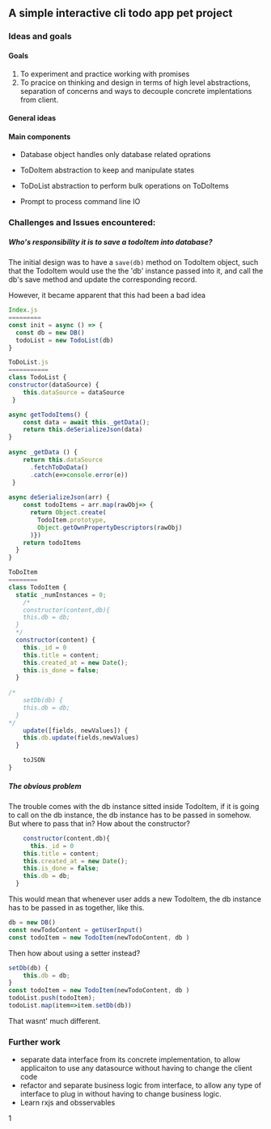 ## A simple interactive cli todo app pet project

### Ideas and goals

#### Goals

1. To experiment and practice working with promises
2. To pracice on thinking and design in terms of high level abstractions, separation of concerns and ways to decouple concrete implentations from client.



#### General ideas

#### Main components 

- Database object handles only database related oprations

- ToDoItem abstraction to keep and manipulate states

- ToDoList abstraction to perform bulk operations on ToDoItems

- Prompt to process command line IO

  

### Challenges and Issues encountered:

##### Who's responsibility it is to save a todoItem into database?

The initial design was to have a ```save(db)``` method on TodoItem object, such that the TodoItem would use the the 'db' instance passed into it, and call the db's save method and update the corresponding record.

However, it became apparent that this had been a bad idea

```javascript
Index.js
=========
const init = async () => {
  const db = new DB()
  todoList = new TodoList(db)
}

ToDoList.js
===========
class TodoList {
constructor(dataSource) {
    this.dataSource = dataSource
 }

async getTodoItems() {
    const data = await this._getData();
    return this.deSerializeJson(data)
}
  
async _getData () {
    return this.dataSource
      .fetchToDoData()
      .catch(e=>console.error(e))
 }
  
async deSerializeJson(arr) {
    const todoItems = arr.map(rawObj=> {
      return Object.create(
        TodoItem.prototype,
        Object.getOwnPropertyDescriptors(rawObj)
      )})
    return todoItems
  }
}

ToDoItem
========
class TodoItem {
  static _numInstances = 0;
	/*
	constructor(content,db){
    this.db = db;
  }
  */
  constructor(content) {
    this._id = 0
    this.title = content;
    this.created_at = new Date();
    this.is_done = false;
  }
	
/*
	setDb(db) {
    this.db = db;
  }
*/
	update([fields, newValues]) {
    this.db.update(fields,newValues)
  }

	toJSON
}
```

##### The obvious problem

The trouble comes with the db instance sitted inside TodoItem, if it is going to call on the db instance, the db instance has to be passed in somehow. But where to pass that in? How about the constructor?

```javascript
	constructor(content,db){
	  this._id = 0
    this.title = content;
    this.created_at = new Date();
    this.is_done = false;
    this.db = db;
  }
```

This would mean that whenever user adds a new TodoItem, the db instance has to be passed in as together, like this.

```javascript
db = new DB()
const newTodoContent = getUserInput()
const todoItem = new TodoItem(newTodoContent, db )
```

Then how about using a setter instead?

```javascript
setDb(db) {
    this.db = db;
}
const todoItem = new TodoItem(newTodoContent, db )
todoList.push(todoItem);
todoList.map(item=>item.setDb(db))
```

That wasnt' much different.



### Further work

- separate data interface from its concrete implementation, to allow applicaiton to use any datasource without having to change the client code
- refactor and separate business logic from interface, to allow any type of interface to plug in without having to change business logic. 
- Learn rxjs and obsservables

1

